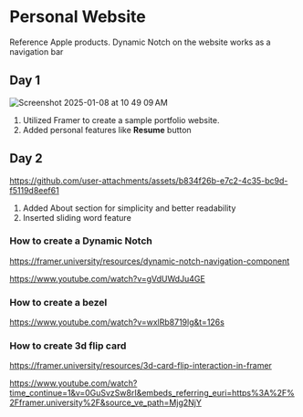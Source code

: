 # Personal Website

Reference Apple products. Dynamic Notch on the website works as a navigation bar

## Day 1
![Screenshot 2025-01-08 at 10 49 09 AM](https://github.com/user-attachments/assets/e8656b46-6273-491e-83b8-174d3e89b75e)

1. Utilized Framer to create a sample portfolio website. 
2. Added personal features like **Resume** button

## Day 2
https://github.com/user-attachments/assets/b834f26b-e7c2-4c35-bc9d-f5119d8eef61
1. Added About section for simplicity and better readability
2. Inserted sliding word feature




### How to create a Dynamic Notch
https://framer.university/resources/dynamic-notch-navigation-component

https://www.youtube.com/watch?v=gVdUWdJu4GE

### How to create a bezel
https://www.youtube.com/watch?v=wxlRb8719lg&t=126s

### How to create 3d flip card
https://framer.university/resources/3d-card-flip-interaction-in-framer

https://www.youtube.com/watch?time_continue=1&v=0GuSvzSw8rI&embeds_referring_euri=https%3A%2F%2Fframer.university%2F&source_ve_path=Mjg2NjY
